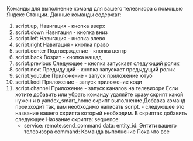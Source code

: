 Команды для выполнение команд для вашего телевизора с помощью Яндекс Станции.
Данные команды содержат:
1. script.up, Навигация - кнопка вверх
2. script.down Навигация - кнопка вниз
3. script.left Навигация - кнопка влево
4. script.right Навигация - кнопка право
5. script.center Подтверждение - кнопка центр
6. script.back Возрат - кнопка нащад
7. script.previous Следующее - кнопка запускает следующий ролик
8. script.next Предыдущий - кнопка запускает предыдущий ролик 
9. script.youtube Приложение - запуск приложение ютуб
10. script.kodi Приложение - запуск приложение коди
11. script.channel Приложение - запуск каналов на телевизоре
Если хотите добавить или убрать команду удаляйте сразу скрипт какой нужен и в yandex_smart_home скрипт выполнение
Добавка команд произходит так, вам необходимо написать script. - следующее это название вашего скрипта который необходим.
В скриптах добавить следующее
Название скрипта:
    sequence:
      - service: remote.send_command
        data:
          entity_id: Энтити вашего телевизора
          command: Команда выполнение
Пока что все
